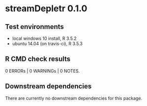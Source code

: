 # streamDepletr 0.1.0

## Test environments
* local windows 10 install, R 3.5.2
* ubuntu 14.04 (on travis-ci), R 3.5.3

## R CMD check results
0 ERRORs | 0 WARNINGs | 0 NOTES.

## Downstream dependencies
There are currently no downstream dependencies for this package.